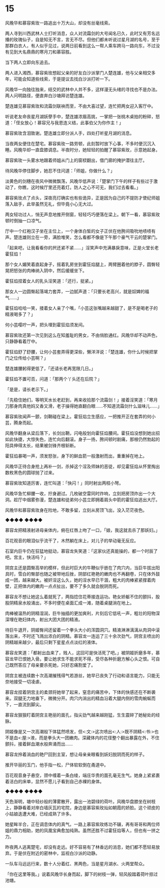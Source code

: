# 15

风晚华和慕容紫玫一路追出十万大山，却没有丝毫线索。

两人寻到川西武林人士打听消息，众人对流霜剑的大号闻名已久，此时又有芳名远播的玫瑰仙子，自是知无不言，言无不尽。但他们都未听说过星月湖的名号，至于那群白衣人，有人似乎见过，说两日前看到这么一帮人乘车跨马一路向东，不过没有见到大名鼎鼎的寒月刀和慕容胜。

当下两人立即向东追去。

两人进入湘西，慕容紫玫想起父亲的好友白沙派掌门人楚连雄，他与父亲相交多年，可能会知道些线索，于是提议去找白沙派打听一下。

风晚华一向独往独来，结交的武林中人并不多，这样漫无头绪的寻找也不是办法。两人问明路径，便直奔白沙塘拜访楚连雄。

楚连雄见慕容紫玫和流霜剑联袂而至，不由大喜过望，连忙把两女迎入客厅中。

听说老友命丧星月湖妖孽手中，楚连雄浓眉高挑，一掌把一张桃木桌拍的粉碎，怒道：「侄女放心！慕容兄与我恩连义结，此事伯父为你作主！」

慕容紫玫含泪致谢。楚连雄立即分派人手，四处打听星月湖的消息。

当夜两女便住在楚宅。慕容紫玫一路劳顿，此刻暂时放下心事，不多时便沉沉入睡。风晚华却一直盘膝调息。半夜时分，她轻轻的拍醒了慕容紫玫，示意她起身。

慕容紫玫一头雾水地跟着师姐从门上的窗棂翻出，借门廊的掩护潜往主厅。

待风晚华停住脚步，她忍不住问道：「师姐，你做什么？」

淡黄色的剑穗在夜风中微微飘荡，风晚华低声说：「楚掌门下午的样子有些过于激动了，你瞧，这时候厅里还亮着灯。防人之心不可无，我们过去看看。」

慕容紫玫点了点头，深夜亮灯确实也有些诡异，正是因为自己的不提防才使纪师姐落入敌手，此举虽然无礼，但毕竟小心无大过。

两女轻功过人，悄无声息地推开侧窗，轻轻巧巧便落在梁上。朝下一看，慕容紫玫顿时倒抽一口凉气。

厅中一个红袍汉子坐在主位上，一个身体白皙的女子正伏在他胯间吸吮地啧啧有声。楚连雄则立在一旁，满脸堆笑，怎么看都不像是下午那个豪气干云的楚掌门。

「起来吧，让我看看你的屄还紧不紧……」淫笑声中充满暴戾意味，正是火堂长老霍狂焰！

那个女人媚笑着直起身子，摇着乳房坐到霍狂焰腿上，两臂圈着他的脖子，圆臀轻晃把怒张的肉棒纳入阴中，然后缓缓坐下。

霍狂焰捏着女人的乳头淫笑道：「还行，挺紧。」

那女人一边圆臀起落竭力套弄，一边腻声道：「只要长老高兴，就是奴婢的福气……」

霍狂焰哈哈一笑，搂着女人亲了个嘴，「小芸这张嘴越来越甜了，是不是喝老子的精液喝多了？」

何小芸嘤咛一声，把头埋到霍狂焰须发间。

慕容紫玫还第一次见到这么在知羞耻的男女，不由俏脸通红。风晚华却不动声色，只静静看着厅中。

霍狂焰舒了舒腰，让何小芸套弄得更深些，懒洋洋说：「楚连雄，你什么时候把掌门之位传给小芸啊？」

楚连雄腰躬得更低了，「还请长老再宽限几日。」

霍狂焰不置可否，问道：「那两个丫头还在后院？」

「是是，请长老示下。」

「先稳住她们，等明天水长老赶到，再来收拾那个流霜剑！」接着淫笑道：「寒月刀那身肉真他妈又香又滑，老子操得她直翻白眼……不知道流霜剑什么滋味儿……」

慕容紫玫闻声一颤，剑鞘碰在梁上。霍狂焰立生感应，一把推开正在套弄的何小芸，腾身而起。

风晚华翻身从梁后落下，长剑出鞘，闪电般划向霍狂焰腰间。霍狂焰没想到她出招如此快捷，大惊失色，连忙向后翻滚。身子一扬，胯间顿时剧痛，那根仍然勃起的阳具伸得太长，结果被剑锋齐根斩断。

霍狂焰暴喝一声，须发怒张，身下的鲜血箭一般激射而出，重重掉在地上。

风晚华正待合身抢上再补一剑，杀掉这个淫及师妹的恶徒，却见霍狂焰从怀里掏出数枚黑色的圆球抛了过来。

慕容紫玫知道厉害，连忙叫道：「快闪！」同时射出两枝小弩。

风晚华急忙柳腰一收，拧身避过。几枚破空雷同时炸响，立刻把房顶炸出一个大洞。趁厅中烟雾弥漫，楚连雄和徒弟何小芸立即拥着肩头中箭的霍狂焰逃出大厅。

风晚华和慕容紫玫身在险地，不敢多留，立刻从房顶飞出，没入茫茫夜色。

◆◆◆◆ ◆◆◆◆

慕容龙把精液射进母亲体内，俯在红唇上吻了一口，「娘，我这就去杀了那妖妇。」

百花观音的眼泪似乎流干了，木然躺在床上，对儿子的举动毫无反应。

石室内巨牛仍在狂猛地挺动，慕容龙失笑道：「这家伙还真能操的，都一个时辰了吧。宫主，快活吗？」

阴宫主还是圆臀高举的模样，但此时巨大的牛鞭似乎嵌在了肉穴内，当巨牛拔出阳具时，雪白的臀部也随之被带地后挫，阴部红艳艳的嫩肉也不再翻卷，只在体外鼓成一团，越来越大。被奸淫这么久，她的淫水早已干涸，粗大的肉棒紧紧撑着肉壁，正把体内的嫩肉一点点扯出，要不了多久就会脱阴而死。

慕容龙不想让她这么着就死了，两指捻住花蒂接连运功。艳女娇躯不住的颤抖，股股阴精泉水般涌出，不多时便在桌面汇成一滩，随着桌腿淌在地上。

肉棒被温热的阴精湿润，巨牛抽插的更加爽利，片刻后它低吼一声，粗壮的阳物深深埋在艳妇体内，射出大团大团的精液。

待巨牛退开，阴姬臀间还留着一个拳头大小的浑圆洞穴。精液淋淋漓漓从肉洞中滚落出来，不时还飞溅出浓白的阴精。慕容龙一连运了三十余次劲气，阴宫主喷出的阴精越来越少，最后只剩下星星点点淡红的液体。

慕容龙笑道：「都射出血来了，贱人，这回可是快活死了吧。」被阴姬折磨多年，慕容龙早已恨她入骨。要让她求生不能求死不得，受尽各种折磨方解心头之恨。可自己既然答应了母亲要杀死她，只好忍痛割爱了。

阴宫主被连续数十次高潮摧残得气若游丝，她早已丧失了行动和语言能力，只能无奈地接受一切凌虐。

慕容龙捏着阴宫主的柔颈将她举了起来，窒息的痛苦中，下体的快感还在不断袭来。双腿无力地垂下，微微分开。肉穴内淌出的精血沿着大腿内侧的雪肉蜿蜒而下，一直流到脚尖。

慕容龙狠狠盯着阴宫主艳丽的面孔，指尖劲气越来越刚猛，生生震碎了她秘处的经脉。

阴姬像是又一次高潮般下体猛然喷发，但&lt;:文:&gt;这次喷出&lt;:人:&gt;既不阴精&lt;:书:&gt;也不是血&lt;:屋:&gt;液，而是拳头大一团嫩肉。深藏体内的花径整个翻出暴露在外，不住颤抖，接着鲜血潮水般奔涌而出……

慕容龙拎着淌血的艳尸回到主室，想让母亲亲眼看到妖妇脱阴而死的样子。

推开华丽的玉门，他手指一松，尸体软软倒在甬道中。

百花观音身子悬空，颈中缠着一条白绫，端庄华贵的面孔毫无生气。她身上紧紧裹着洁白的床单，显然不愿儿子看到自己赤裸的身体。

◆◆◆◆ ◆◆◆◆

天色渐明，塘中轻纱般的薄雾散开，露出一池碧绿的荷叶。风晚华盘膝坐在树枝上，静静看着对岸白墙灰瓦的宅院，身边是慕容紫玫灿如朝霞的娇脸。这个顽皮的小姑娘迭遭大难，已经成熟了许多。

她星眸半合，正在调息体内的真气。一路上慕容紫玫练功不辍，再有哥哥和两位师姐的鼎力相助，她的凤凰宝典愈加纯熟。虽然还胜不过霍狂焰等人，但也有一拼之力。

昨夜两人逃离楚宅，却没有走远。好不容易有了林香远的消息，她们都不愿轻易放弃。于是伏在附近的密林中，监视白沙派的动静。

一队车马远远行来，数十人分着红、黑两色，当是星月湖水、火两堂帮众。

「你在这里等我。」说着风晚华长身而起，脚下的树枝一弹，轻风般踏着荷叶掠过池塘。

